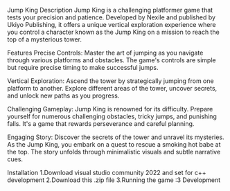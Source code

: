 Jump King
Description
  Jump King is a challenging platformer game that tests your precision and patience. Developed by Nexile and published by Ukiyo Publishing, it offers a unique vertical exploration experience where you control a character known as the Jump King on a mission to reach the top of a mysterious tower.

Features
  Precise Controls: Master the art of jumping as you navigate through various platforms and obstacles. The game's controls are simple but require precise timing to make successful jumps.

  Vertical Exploration: Ascend the tower by strategically jumping from one platform to another. Explore different areas of the tower, uncover secrets, and unlock new paths as you progress.

  Challenging Gameplay: Jump King is renowned for its difficulty. Prepare yourself for numerous challenging obstacles, tricky jumps, and punishing falls. It's a game that rewards perseverance and careful planning.

  Engaging Story: Discover the secrets of the tower and unravel its mysteries. As the Jump King, you embark on a quest to rescue a smoking hot babe at the top. The story unfolds through minimalistic visuals and subtle narrative cues.

Installation
  1.Download visual studio community 2022 and set for c++ development
  2.Download this .zip file
  3.Running the game :3
Development

